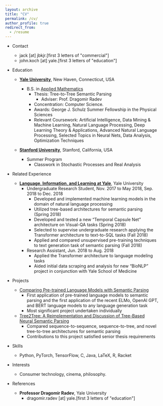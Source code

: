 ```yaml
---
layout: archive
title: "CV"
permalink: /cv/
author_profile: true
redirect_from:
  - /resume
---
```

* Contact
  * jack [at] jbkjr.[first 3 letters of "commercial"]
  * john.koch [at] yale.[first 3 letters of "education"]
* Education
  * [**Yale University**](http://yale.edu), New Haven, Connecticut, USA
    * B.S. in [Applied Mathematics](https://applied.math.yale.edu/)
      * Thesis: Tree-to-Tree Semantic Parsing
        * Adviser: Prof. Dragomir Radev
      * Concentration: Computer Science.
      * Awards: George J. Schulz Summer Fellowship in the Physical Sciences
      * Relevant Coursework: Artificial Intelligence, Data Mining & Machine Learning, Natural Language Processing, Deep Learning Theory & Applications, Advanced Natural Language Processing, Selected Topics in Neural Nets, Data Analysis, Optimization Techniques

  * [**Stanford University**](http://stanford.edu), Stanford, California,
USA
    * Summer Program
      * Classwork in Stochastic Processes and Real Analysis

* Related Experience
  * [**Language, Information, and Learning at
Yale**](https://yale-lily.github.io/), Yale University
    * Undergraduate Research Student, Nov. 2017 to May 2018, Sep. 2018 to Dec. 2018
      * Developed and implemented machine learning models in the domain of natural language processing
      * Utilized tree-based architectures for semantic parsing (Spring 2018)
      * Developed and tested a new “Temporal Capsule Net” architecture on Visual-QA tasks (Spring 2018)
      * Selected to supervise undergraduate research applying the Transformer architecture to text-to-SQL tasks (Fall 2018)
      * Applied and compared unsupervised pre-training techniques to text generation task of semantic parsing (Fall 2018)
    * Research Assistant, Jun. 2018 to Aug. 2018
      * Applied the Transformer architecture to language modeling tasks
      * Aided initial data scraping and analysis for new “BioNLP” project in conjunction with Yale School of Medicine

* Projects
  * [Comparing Pre-trained Language Models with Semantic Parsing](https://jbkjr.com/posts/2019/01/unsupervised_pretraining_comparison/)
    * First application of pre-trained language models to semantic parsing and the first application of the recent ELMo, OpenAI GPT, and BERT language models to any language generation task
    * Most significant project undertaken individually
  * [Tree2Tree: A Reimplementation and Discussion of Tree-Based Neural Semantic Parsing](https://jbkjr.com/files/tree_sempar_final.pdf)
    * Compared sequence-to-sequence, sequence-to-tree, and novel tree-to-tree architectures for semantic parsing
    * Contributions to this project satisfied senior thesis requirements

* Skills
  * Python, PyTorch, TensorFlow, C, Java, LaTeX, R, Racket

* Interests
  * Consumer technology, cinema, philosophy.

* References
  * **Professor Dragomir Radev**, Yale University
    * dragomir.radev [at] yale.[first 3 letters of "education"]
